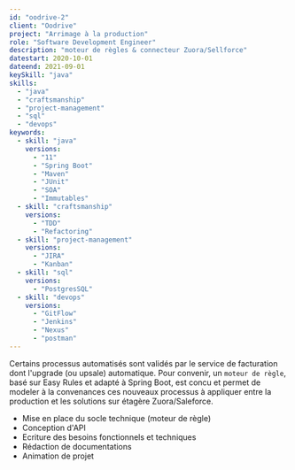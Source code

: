 ```yaml
---
id: "oodrive-2"
client: "Oodrive"
project: "Arrimage à la production"
role: "Software Development Engineer" 
description: "moteur de règles & connecteur Zuora/Sellforce"
datestart: 2020-10-01
dateend: 2021-09-01
keySkill: "java"
skills:
  - "java"
  - "craftsmanship"
  - "project-management"
  - "sql"
  - "devops"
keywords:
  - skill: "java"
    versions:
      - "11"
      - "Spring Boot"
      - "Maven"
      - "JUnit"
      - "SOA"
      - "Immutables"
  - skill: "craftsmanship"
    versions:
      - "TDD"
      - "Refactoring"
  - skill: "project-management"
    versions:
      - "JIRA"
      - "Kanban"
  - skill: "sql"
    versions:
      - "PostgresSQL"
  - skill: "devops"
    versions:
      - "GitFlow"
      - "Jenkins"
      - "Nexus"
      - "postman"
---
```


Certains processus automatisés sont validés par le service de facturation dont l'upgrade (ou upsale) automatique. Pour convenir, un `moteur de règle`, basé sur Easy Rules et adapté à Spring Boot, est concu et permet de modeler à la convenances ces nouveaux processus à appliquer entre la production et les solutions sur étagère Zuora/Saleforce.

- Mise en place du socle technique (moteur de règle)
- Conception d'API
- Ecriture des besoins fonctionnels et techniques
- Rédaction de documentations
- Animation de projet
